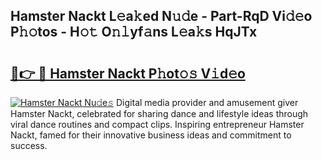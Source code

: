 ## Hamster Nackt L𝚎a𝚔ed N𝚞𝚍e - Part-RqD Vi𝚍𝚎o P𝚑𝚘tos - H𝚘𝚝 O𝚗𝚕yf𝚊ns L𝚎a𝚔s HqJTx

# <h2><a href="http://kfe4ce.oniu.top/?m=Hamster+Nackt">🔗👉 🔴 Hamster Nackt P𝚑ot𝚘𝚜 V𝚒d𝚎o</a></h2>

[![Hamster Nackt Nu𝚍e𝚜](https://i.imgur.com/0qMVB7G.gif)](http://kfe4ce.oniu.top/?m=Hamster+Nackt)
Digital media provider and amusement giver Hamster Nackt, celebrated for sharing dance and lifestyle ideas through viral dance routines and compact clips. Inspiring entrepreneur Hamster Nackt, famed for their innovative business ideas and commitment to success.  

